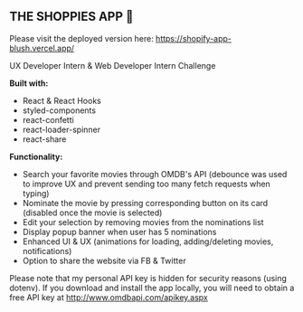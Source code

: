 ## THE SHOPPIES APP 🍿

Please visit the deployed version here: https://shopify-app-blush.vercel.app/ 

UX Developer Intern & Web Developer Intern Challenge

**Built with:**
- React & React Hooks
- styled-components
- react-confetti
- react-loader-spinner
- react-share

**Functionality:**
- Search your favorite movies through OMDB's API (debounce was used to improve UX and prevent sending too many fetch requests when typing)
- Nominate the movie by pressing corresponding button on its card (disabled once the movie is selected)
- Edit your selection by removing movies from the nominations list
- Display popup banner when user has 5 nominations
- Enhanced UI & UX (animations for loading, adding/deleting movies, notifications)
- Option to share the website via FB & Twitter

Please note that my personal API key is hidden for security reasons (using dotenv). If you download and install the app locally, you will need to obtain a free API key at http://www.omdbapi.com/apikey.aspx